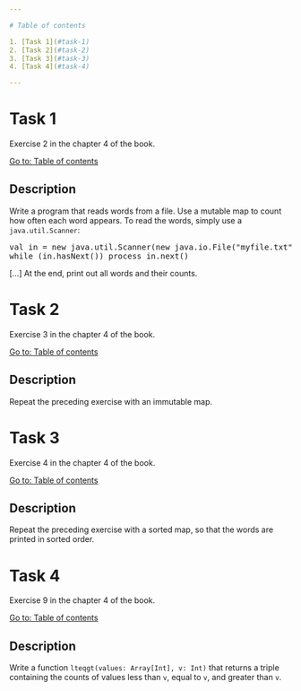 ```yaml
---

# Table of contents

1. [Task 1](#task-1)
2. [Task 2](#task-2)
3. [Task 3](#task-3)
4. [Task 4](#task-4)

---
```


# Task 1

Exercise 2 in the chapter 4 of the book.

[Go to: Table of contents](#table-of-contents)

## Description

Write a program that reads words from a file. Use a mutable map to count how often each word appears. To read the words, simply use a `java.util.Scanner`:

<pre>
val in = new java.util.Scanner(new java.io.File("myfile.txt"))
while (in.hasNext()) process in.next()
</pre>

[...] At the end, print out all words and their counts.

# Task 2

Exercise 3 in the chapter 4 of the book.

[Go to: Table of contents](#table-of-contents)

## Description

Repeat the preceding exercise with an immutable map.

# Task 3

Exercise 4 in the chapter 4 of the book.

[Go to: Table of contents](#table-of-contents)

## Description

Repeat the preceding exercise with a sorted map, so that the words are printed in sorted order.

# Task 4

Exercise 9 in the chapter 4 of the book.

[Go to: Table of contents](#table-of-contents)

## Description

Write a function `lteqgt(values: Array[Int], v: Int)` that returns a triple containing the counts of values less than `v`, equal to `v`, and greater than `v`.
